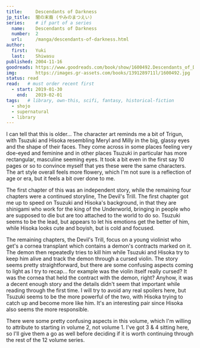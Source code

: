 ```yaml
---
title:     Descendants of Darkness
jp_title:  闇の末裔 (やみのまつえい)
series:    # if part of a series
  name:    Descendants of Darkness
  number:  2
  url:     /manga/descendants-of-darkness.html
author: 
  first:   Yuki
  last:    Shiwasu
published: 2004-11-16 
goodreads: https://www.goodreads.com/book/show/1600492.Descendants_of_Darkness_Volume_2
img:       https://images.gr-assets.com/books/1391289711l/1600492.jpg
status: read
read:   # must order recent first
  - start: 2019-01-30  
    end:   2019-02-01 
tags:   # library, own-this, scifi, fantasy, historical-fiction
  - shojo
  - supernatural
  - library
---
```


I can tell that this is older... The character art reminds me a bit of Trigun, with Tsuzuki and Hisoka resembling Meryl and Milly in the big, glassy eyes and the shape of their faces.  They come across in some places feeling very doe-eyed and feminine and in other places Tsuzuki in particular has more rectangular, masculine seeming eyes. It took a bit even in the first say 10 pages or so to convince myself that yes these were the same characters. The art style overall feels more flowery, which I'm not sure is a reflection of age or era, but it feels a bit over done to me. 

The first chapter of this was an independent story, while the remaining four chapters were a continued storyline, The Devil's Trill. The first chapter got me up to speed on Tsuzuki and Hisoka's background, in that they are shinigami who work for the king of the Underworld, bringing in people who are supposed to die but are too attached to the world to do so. Tsuzuki seems to be the lead, but appears to let his emotions get the better of him, while Hisoka looks cute and boyish, but is cold and focused.

The remaining chapters, the Devil's Trill, focus on a young violinist who get's a cornea transplant which contains a demon's contracts marked on it. The demon then repeatedly tries to kill him while Tsuzuki and Hisoka try to keep him alive and track the demon through a cursed violin. The story seems pretty straightforward, but there are some confusing aspects coming to light as I try to recap... for example was the violin itself really cursed? It was the cornea that held the contract with the demon, right? Anyhow, it was a decent enough story and the details didn't seem that important while reading through the first time. I will try to avoid any real spoilers here, but Tsuzuki seems to be the more powerful of the two, with Hisoka trying to catch up and become more like him. It's an interesting pair since Hisoka also seems the more responsible.

There were some pretty confusing aspects in this volume, which I'm willing to attribute to starting in volume 2, not volume 1. I've got 3 & 4 sitting here, so I'll give them a go as well before deciding if it is worth continuing through the rest of the 12 volume series.



